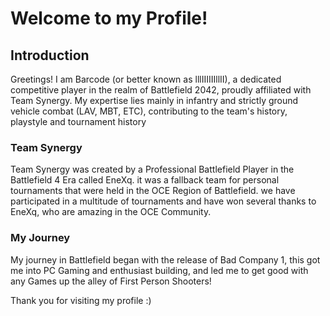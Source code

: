 # Welcome to my Profile!


## Introduction
Greetings! I am Barcode (or better known as lllIIIIIIllII), a dedicated competitive player in the realm of Battlefield 2042, proudly affiliated with Team Synergy. My expertise lies mainly in infantry and strictly ground vehicle combat (LAV, MBT, ETC), contributing to the team's history, playstyle and tournament history 



### Team Synergy
Team Synergy was created by a Professional Battlefield Player in the Battlefield 4 Era called EneXq. it was a fallback team for personal tournaments that were held in the OCE Region of Battlefield. we have participated in a multitude of tournaments and have won several thanks to EneXq, who are amazing in the OCE Community.




### My Journey
My journey in Battlefield began with the release of Bad Company 1, this got me into PC Gaming and enthusiast building, and led me to get good with any Games up the alley of First Person Shooters!





Thank you for visiting my profile :)
